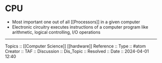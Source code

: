 # CPU

- Most important one out of all [[Processors]] in a given computer 
- Electronic circuitry executes instructions of a computer program like arithmetic, logical controlling, I/O operations
---
Topics :: [[Computer Science]] [[hardware]]
Reference ::
Type :: #atom
Creator ::
TAF ::
Discussion ::
Dis_Topic :: 
Resolved ::
Date :: 2024-04-01 12:40

